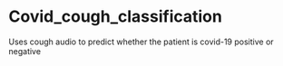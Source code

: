 # Covid_cough_classification
Uses cough audio to predict whether the patient is covid-19 positive or negative 
